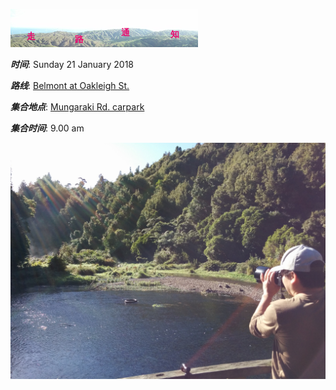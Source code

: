![skyline](_images/skyline2.png)

***时间***: Sunday 21 January 2018

***路线***: [Belmont at Oakleigh St.](http://tracks.org.nz/track/show/552)

***集合地点***: [Mungaraki Rd. carpark](https://www.google.co.nz/maps/place/41%C2%B012'07.0%22S+174%C2%B052'32.9%22E/@-41.2019339,174.8736213,17z)

***集合时间***: 9.00 am


![33791230141_903049170a_k](_images/33791230141_903049170a_k.jpg)
